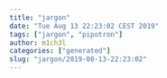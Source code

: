 ```yaml
---
title: "jargon"
date: "Tue Aug 13 22:23:02 CEST 2019"
tags: ["jargon", "pipotron"]
author: m1ch3l
categories: ["generated"]
slug: "jargon/2019-08-13-22:23:02"
---
```



